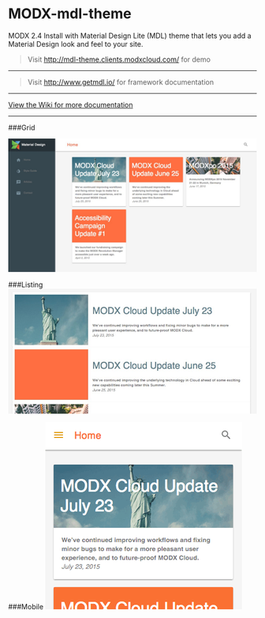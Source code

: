 # MODX-mdl-theme
MODX 2.4 Install with Material Design Lite (MDL) theme that lets you add a Material Design look and feel to your site.

> Visit http://mdl-theme.clients.modxcloud.com/ for demo

---
> Visit http://www.getmdl.io/ for framework documentation

---

[View the Wiki for more documentation](https://github.com/dubrod/MODX-mdl-theme/wiki)

---

###Grid

![Home](/screenshots/home-screen.jpeg)

###Listing
![Listing](/screenshots/listing-content-type.jpeg)

###Mobile
![Mobile](/screenshots/mobile-animation.gif)
